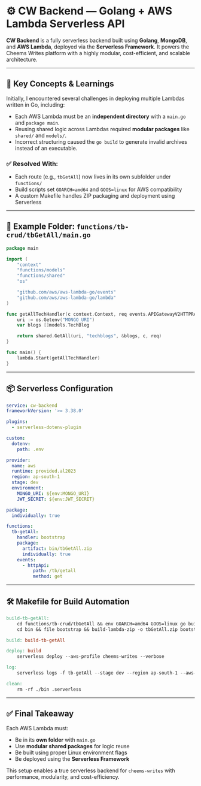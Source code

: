 # ⚙️ CW Backend — Golang + AWS Lambda Serverless API

**CW Backend** is a fully serverless backend built using **Golang**, **MongoDB**, and **AWS Lambda**, deployed via the **Serverless Framework**. It powers the Cheems Writes platform with a highly modular, cost-efficient, and scalable architecture.

---

## 🧠 Key Concepts & Learnings

Initially, I encountered several challenges in deploying multiple Lambdas written in Go, including:

- Each AWS Lambda must be an **independent directory** with a `main.go` and `package main`.
- Reusing shared logic across Lambdas required **modular packages** like `shared/` and `models/`.
- Incorrect structuring caused the `go build` to generate invalid archives instead of an executable.

### ✅ Resolved With:

- Each route (e.g., `tbGetAll`) now lives in its own subfolder under `functions/`
- Build scripts set `GOARCH=amd64` and `GOOS=linux` for AWS compatibility
- A custom Makefile handles ZIP packaging and deployment using Serverless

---

## 📁 Example Folder: `functions/tb-crud/tbGetAll/main.go`

```go
package main

import (
    "context"
    "functions/models"
    "functions/shared"
    "os"

    "github.com/aws/aws-lambda-go/events"
    "github.com/aws/aws-lambda-go/lambda"
)

func getAllTechHandler(c context.Context, req events.APIGatewayV2HTTPRequest) (events.APIGatewayV2HTTPResponse, error) {
    uri := os.Getenv("MONGO_URI")
    var blogs []models.TechBlog

    return shared.GetAll(uri, "techblogs", &blogs, c, req)
}

func main() {
    lambda.Start(getAllTechHandler)
}
```

---

## 📦 Serverless Configuration

```yaml
service: cw-backend
frameworkVersion: '>= 3.38.0'

plugins:
  - serverless-dotenv-plugin

custom:
  dotenv:
    path: .env

provider:
  name: aws
  runtime: provided.al2023
  region: ap-south-1
  stage: dev
  environment:
    MONGO_URI: ${env:MONGO_URI}
    JWT_SECRET: ${env:JWT_SECRET}

package:
  individually: true

functions:
  tb-getAll:
    handler: bootstrap
    package:
      artifact: bin/tbGetAll.zip
      individually: true
    events:
      - httpApi:
          path: /tb/getall
          method: get
```

---

## 🛠 Makefile for Build Automation

```makefile
build-tb-getAll:
	cd functions/tb-crud/tbGetAll && env GOARCH=amd64 GOOS=linux go build -ldflags="-s -w" -o ../../../bin/bootstrap main.go && cd ../../..
	cd bin && file bootstrap && build-lambda-zip -o tbGetAll.zip bootstrap && rm bootstrap && cd ..

build: build-tb-getAll

deploy: build
	serverless deploy --aws-profile cheems-writes --verbose

log:
	serverless logs -f tb-getAll --stage dev --region ap-south-1 --aws-profile cheems-writes

clean:
	rm -rf ./bin .serverless
```

---

## ✅ Final Takeaway

Each AWS Lambda must:
- Be in its **own folder** with `main.go`
- Use **modular shared packages** for logic reuse
- Be built using proper Linux environment flags
- Be deployed using the **Serverless Framework**

This setup enables a true serverless backend for `cheems-writes` with performance, modularity, and cost-efficiency.

